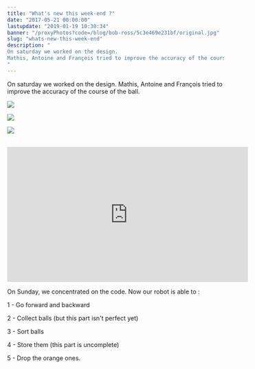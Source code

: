 ```yaml
---
title: "What's new this week-end ?"
date: "2017-05-21 00:00:00"
lastupdate: "2019-01-19 10:30:34"
banner: "/proxyPhotos?code=/blog/bob-ross/5c3e469e231bf/original.jpg"
slug: "whats-new-this-week-end"
description: " 
On saturday we worked on the design.
Mathis, Antoine and François tried to improve the accuracy of the course of the ball.
"
---
```

On saturday we worked on the design.
Mathis, Antoine and François tried to improve the accuracy of the course of the ball.

![](/proxyPhotos?code=/blog/bob-ross/5c3e469ea662e/50.jpg)

![](/proxyPhotos?code=/blog/bob-ross/5c3e469f158f8/50.jpg)

![](/proxyPhotos?code=/blog/bob-ross/5c3e469f76001/50.jpg)

<br>
<iframe width="560" height="315" src="https://www.youtube-nocookie.com/embed/D4bqhBrtKeM" frameborder="0" allow="accelerometer; autoplay; encrypted-media; gyroscope; picture-in-picture" allowfullscreen></iframe>

<br>

On Sunday, we concentrated on the code. Now our robot is able to :

1 - Go forward and backward

2 - Collect balls (but this part isn't perfect yet)

3 - Sort balls

4 - Store them (this part is uncomplete)

5 - Drop the orange ones.  
    